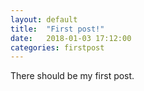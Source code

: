 ```yaml
---
layout: default
title:  "First post!"
date:   2018-01-03 17:12:00
categories: firstpost
---
```

There should be my first post.
